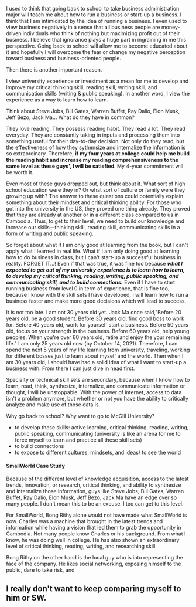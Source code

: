 I used to think that going back to school to take business administration major will teach me about how to run a business or start-up a business. I think that I am intimidated by the idea of running a business. I even used to  view business negatively in a sense that all business people are money-driven individuals who think of nothing but maximizing profit out of their business.  I believe that ignorance plays a huge part in ingraining in me this perspective. Going back to school will allow me to become educated about it and hopefully I will overcome the fear or change my negative perception toward business and business-oriented people. 

Then there is another important reason.

I view university experience or investment as a mean for me to develop and improve my critical thinking skill, reading skill, writing skill, and communication skills (writing & public speaking). In another word, I view the experience as a way to learn how to learn. 

Think about Steve Jobs, Bill Gates, Warren Buffet, Ray Dalio, Elon Musk, Jeff Bezo, Jack Ma... What do they have in common?

They love reading. They possess reading habit. They read a lot. They read everyday. They are constantly taking in inputs and processing them into something useful for their day-to-day decision. Not only do they read, but the effectiveness of how they sythensize and internalize the information is so extraordinary. Therefore, **if my four years at college could help me build the reading habit and increase my reading comprehensiveness to the same level as these guys', I will be satisfied**. My 4-year commitment will be worth it. 

Even most of these guys dropped out, but think about it. What sort of high school education were they in? Or what sort of culture or family were they growing up with? The answer to these questions could potentially explain something about their mindset and critical thinking ability. For those who got into the university in the US, they proved one thing already. They proved that they are already at another or in a different class compared to us in Cambodia. Thus, to get to their level, we need to build our knowledge and increase our skills—thinking skill, reading skill, communicating skills in a form of writing and public speaking. 

So forget about what if I am only good at learning from the book, but I can't apply what I learned in real life. What if I am only doing good at learning how to do business in class, but I can't start-up a successful business in reality. FORGET IT...! Even if that was true, it was fine too because ***what I expected to get out of my university experience is to learn how to learn, to develop my critical thinking, reading, writing, public speaking, and communicating skill, and to build connections.*** Even if I have to start running business from level 0 in term of experience, that is fine too, because I know with the skill sets I have developed, I will learn how to run a business faster and make more good decisions which will lead to success. 

It is not too late. I am not 30 years old yet. Jack Ma once said,"Before 20 years old, be a good student. Before 30 years old, find good boss to work for. Before 40 years old, work for yourself start a business. Before 50 years old, focus on your strength in the business. Before 60 years old, help young peoples. When you're over 60 years old, retire and enjoy the your remaining life." I am only 25 years old now (by October 14, 2021). Therefore, I can spend the next 5 years of my life learning from university, traveling, working for different bosses just to learn about myself and the world. Then when I am 30 years old, I should have had a solid idea of what I want to start-up a business with. From there I can just dive in head first. 

Specialty or technical skill sets are secondary, because when I know how to learn, read, think, synthesize, internalize, and communicate information or thought, I will be unstoppable. With the power of internet, access to data isn't a problem anymore, but whether or not you have the ability to critically analyze and make use of those data is. 

Why go back to school? Why want to go to McGill University?
- to develop these skills: active learning, critical thinking, reading, writing, public speaking, communicating (university is like an arena for me to force myself to learn and practice all these skill sets)
- to build connections
- to expose to different cultures, mindsets, and ideas/ to see the world


#### SmallWorld Case Study
Because of the different level of knowledge acquisition, access to the latest trends, innovation, or research, critical thinking, and ability to synthesize and internalize those information, guys like Steve Jobs, Bill Gates, Warren Buffet, Ray Dalio, Elon Musk, Jeff Bezo, Jack Ma have an edge over so many people. I don't mean this to be an excuse. I too can get to this level. 

For SmallWorld, Bong Rithy alone would not have made what SmallWorld is now. Charles was a machine that brought in the latest trends and information while having a vision that led them to grab the opportunity in Cambodia. Not many people know Charles or his background. From what I know, he was doing well in college. He has also shown an extraordinary level of critical thinking, reading, writing, and researching skill. 

Bong Rithy on the other hand is the local guy who is into representing the face of the company. He likes social networking, exposing himself to the public, dare to take risk, and 

## I really don't want to keep comparing myself to him or SW. 